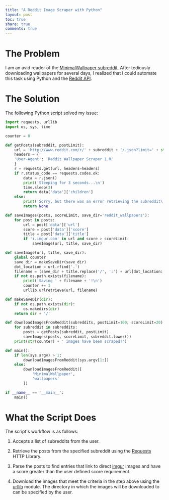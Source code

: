 ```yaml
---
title: "A Reddit Image Scraper with Python"
layout: post
toc: true
share: true
comments: true
---
```


# The Problem

I am an avid reader of the [MinimalWallpaper subreddit](http://www.reddit.com/r/minimalwallpaper). After tediously downloading wallpapers for several days, I realized that I could automate this task using Python and the [Reddit API](http://www.reddit.com/dev/api).

# The Solution

The following Python script solved my issue:

```python
import requests, urllib
import os, sys, time

counter = 0

def getPosts(subreddit, postLimit):
    url = 'http://www.reddit.com/r/' + subreddit + '/.json?limit=' + str(postLimit)
    headers = {
    'User-Agent': 'Reddit Wallpaper Scraper 1.0'
    }
    r = requests.get(url, headers=headers)
    if r.status_code == requests.codes.ok:
        data = r.json()
        print('Sleeping for 3 seconds...\n')
        time.sleep(3)
        return data['data']['children']
    else:
        print('Sorry, but there was an error retrieving the subreddit\'s data!')
        return None

def saveImages(posts, scoreLimit, save_dir='reddit_wallpapers'):
    for post in posts:
        url = post['data']['url']
        score = post['data']['score']
        title = post['data']['title']
        if 'i.imgur.com' in url and score > scoreLimit:
            saveImage(url, title, save_dir)

def saveImage(url, title, save_dir):
    global counter
    save_dir = makeSaveDir(save_dir)
    dot_location = url.rfind('.')
    filename = (save_dir + title.replace('/', ':') + url[dot_location: dot_location + 4]).encode('utf-8')
    if not os.path.exists(filename):
        print('Saving ' + filename + '!\n')
        counter += 1
        urllib.urlretrieve(url, filename)

def makeSaveDir(dir):
    if not os.path.exists(dir):
        os.makedirs(dir)
    return dir + '/'

def downloadImagesFromReddit(subreddits, postLimit=100, scoreLimit=20):
    for subreddit in subreddits:
        posts = getPosts(subreddit, postLimit)
        saveImages(posts, scoreLimit, subreddit.lower())
    print(str(counter) + ' images have been scraped!')

def main():
    if len(sys.argv) > 1:
        downloadImagesFromReddit(sys.argv[1:])
    else:
        downloadImagesFromReddit([
            'MinimalWallpaper',
            'wallpapers'
        ])

if __name__ == '__main__':
    main()
```

# What the Script Does

The script's workflow is as follows:

1. Accepts a list of subreddits from the user.

2. Retrieve the posts from the specified subreddit using the [Requests](http://docs.python-requests.org/en/latest/) HTTP Library.

3. Parse the posts to find entries that link to direct [imgur](http://imgur.com/) images and have a score greater than the user defined score requirement.

4. Download the images that meet the criteria in the step above using the [urllib](http://docs.python.org/2/library/urllib.html) module. The directory in which the images will be downloaded to can be specified by the user.
